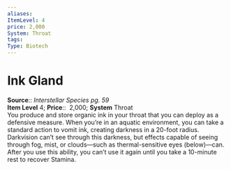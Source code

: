 ```yaml
---
aliases: 
ItemLevel: 4
price: 2,000
System: Throat
tags: 
Type: Biotech
---
```


# Ink Gland

**Source**:: _Interstellar Species pg. 59_  
**Item Level** 4;
**Price**::  2,000; **System** Throat  
You produce and store organic ink in your throat that you can deploy as a defensive measure. When you’re in an aquatic environment, you can take a standard action to vomit ink, creating darkness in a 20-foot radius. Darkvision can’t see through this darkness, but effects capable of seeing through fog, mist, or clouds—such as thermal-sensitive eyes (below)—can. After you use this ability, you can’t use it again until you take a 10-minute rest to recover Stamina.
